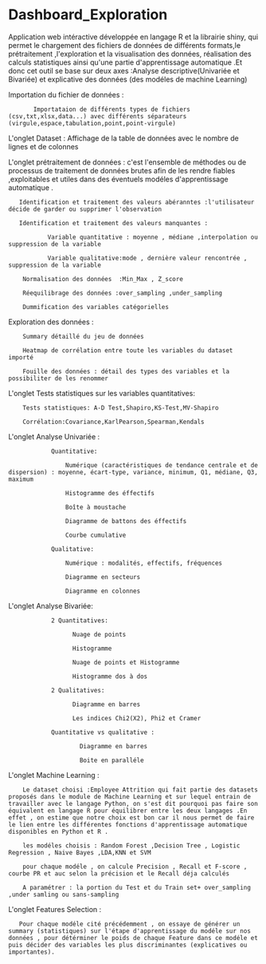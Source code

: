 # Dashboard_Exploration
Application web intéractive développée en langage R et la librairie shiny, qui permet le chargement des fichiers de données de différents formats,le prétraitement ,l'exploration et la visualisation des données, réalisation des calculs statistiques ainsi qu'une partie d'apprentissage automatique .Et donc cet outil se base sur deux axes :Analyse descriptive(Univariée et Bivariée) et explicative des données (des modéles de machine Learning)

Importation du fichier de données :

           Importataion de différents types de fichiers (csv,txt,xlsx,data...) avec différents séparateurs (virgule,espace,tabulation,point,point-virgule)
           
L'onglet Dataset :
           Affichage de la table de données avec le nombre de lignes et de colonnes 
           
L'onglet prétraitement de données : c'est l'ensemble de méthodes ou de processus de traitement de données brutes afin de les rendre fiables ,exploitables et utiles  dans des éventuels modéles d'apprentissage automatique .

       Identification et traitement des valeurs abéranntes :l'utilisateur décide de garder ou supprimer l'observation
       
       Identification et traitement des valeurs manquantes :
       
               Variable quantitative : moyenne , médiane ,interpolation ou suppression de la variable
               
               Variable qualitative:mode , dernière valeur rencontrée , suppression de la variable
               
        Normalisation des données  :Min_Max , Z_score
        
        Réequilibrage des données :over_sampling ,under_sampling
        
        Dummification des variables catégorielles
        
Exploration des données :

        Summary détaillé du jeu de données 
        
        Heatmap de corrélation entre toute les variables du dataset importé
        
        Fouille des données : détail des types des variables et la possibiliter de les renommer 

        
L'onglet Tests statistiques sur les variables quantitatives:

        Tests statistiques: A-D Test,Shapiro,KS-Test,MV-Shapiro
        
        Corrélation:Covariance,KarlPearson,Spearman,Kendals
        

L'onglet Analyse Univariée :

                Quantitative:
                
                    Numérique (caractéristiques de tendance centrale et de dispersion) : moyenne, écart-type, variance, minimum, Q1, médiane, Q3, maximum
                    
                    Histogramme des éffectifs
                    
                    Boîte à moustache
                    
                    Diagramme de battons des éffectifs
                    
                    Courbe cumulative
                    
                Qualitative:
                
                    Numérique : modalités, effectifs, fréquences 
                    
                    Diagramme en secteurs
                    
                    Diagramme en colonnes 
                    
  L'onglet Analyse Bivariée:
  
                2 Quantitatives:
                
                      Nuage de points
                      
                      Histogramme
                      
                      Nuage de points et Histogramme
                      
                      Histogramme dos à dos
                      
                2 Qualitatives:
                
                      Diagramme en barres 
                      
                      Les indices Chi2(X2), Phi2 et Cramer
                      
                Quantitative vs qualitative :
                
                        Diagramme en barres
                        
                        Boite en paralléle
                        
                        
 L'onglet Machine Learning :
 
        Le dataset choisi :Employee Attrition qui fait partie des datasets proposés dans le module de Machine Learning et sur lequel entrain de travailler avec le langage Python, on s'est dit pourquoi pas faire son équivalent en langage R pour équilibrer entre les deux langages .En effet , on estime que notre choix est bon car il nous permet de faire le lien entre les différentes fonctions d'apprentissage automatique disponibles en Python et R .
        
        les modéles choisis : Random Forest ,Decision Tree , Logistic Regression , Naive Bayes ,LDA,KNN et SVM 
        
        pour chaque modéle , on calcule Precision , Recall et F-score , courbe PR et auc selon la précision et le Recall déja calculés
        
        A paramétrer : la portion du Test et du Train set+ over_sampling ,under samling ou sans-sampling 
        
 L'onglet Features Selection :
 
       Pour chaque modéle cité précédemment , on essaye de générer un summary (statistiques) sur l'étape d'apprentissage du modéle sur nos données , pour détérminer le poids de chaque Feature dans ce modéle et puis décider des variables les plus discriminantes (explicatives ou importantes).
        

